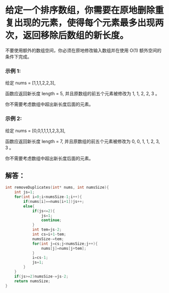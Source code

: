 # 给定一个排序数组，你需要在原地删除重复出现的元素，使得每个元素最多出现两次，返回移除后数组的新长度。
不要使用额外的数组空间，你必须在原地修改输入数组并在使用 O(1) 额外空间的条件下完成。

### 示例 1:
给定 nums = [1,1,1,2,2,3],

函数应返回新长度 length = 5, 并且原数组的前五个元素被修改为 1, 1, 2, 2, 3 。

你不需要考虑数组中超出新长度后面的元素。
### 示例 2:
给定 nums = [0,0,1,1,1,1,2,3,3],

函数应返回新长度 length = 7, 并且原数组的前五个元素被修改为 0, 0, 1, 1, 2, 3, 3 。

你不需要考虑数组中超出新长度后面的元素。
## 解答：
```c
int removeDuplicates(int* nums, int numsSize){
    int js=1;
    for(int i=0;i<numsSize-1;i++){
        if(nums[i]==nums[i+1])js++;
        else{
            if(js<=2){
                js=1;
                continue;
            }
            int tem=js-2;
            int cs=i+1-tem;
            numsSize-=tem;
            for(int j=cs;j<numsSize;j++){
                nums[j]=nums[j+tem];
            }
            i=cs-1;
            js=1;
        }
    }
    if(js>=2)numsSize-=js-2;
    return numsSize;
}
```
